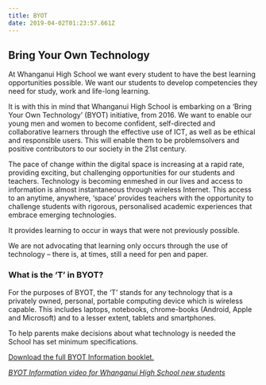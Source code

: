 ```yaml
---
title: BYOT
date: 2019-04-02T01:23:57.661Z
---
```

## Bring Your Own Technology

At Whanganui High School we want every student to have the best learning opportunities possible. We want our students to develop competencies they need for study, work and life-long learning.

It is with this in mind that Whanganui High School is embarking on a ‘Bring Your Own Technology’ (BYOT) initiative, from 2016. We want to enable our young men and women to become confident, self-directed and collaborative learners through the effective use of ICT, as well as be ethical and responsible users. This will enable them to be problemsolvers and positive contributors to our society in the 21st century.

The pace of change within the digital space is increasing at a rapid rate, providing exciting, but challenging opportunities for our students and teachers. Technology is becoming enmeshed in our lives and access to information is almost instantaneous through wireless Internet. This access to an anytime, anywhere, ‘space’ provides teachers with the opportunity to challenge students with rigorous, personalised academic experiences that embrace emerging technologies.

It provides learning to occur in ways that were not previously possible.

We are not advocating that learning only occurs through the use of technology – there is, at times, still a need for pen and paper.

### What is the ‘T’ in BYOT?

For the purposes of BYOT, the ‘T’ stands for any technology that is a privately owned, personal, portable computing device which is wireless capable. This includes laptops, notebooks, chrome-books (Android, Apple and Microsoft) and to a lesser extent, tablets and smartphones.

To help parents make decisions about what technology is needed the School has set minimum specifications.

[Download the full BYOT Information booklet.](https://res.cloudinary.com/whanganuihigh/image/upload/v1563495105/School%20Documents/BYOT_E-Life_Booklet_2019.pdf)

_[BYOT Information video for Whanganui High School new students](https://www.youtube.com/watch?v=mrATcj0ViTs)_
